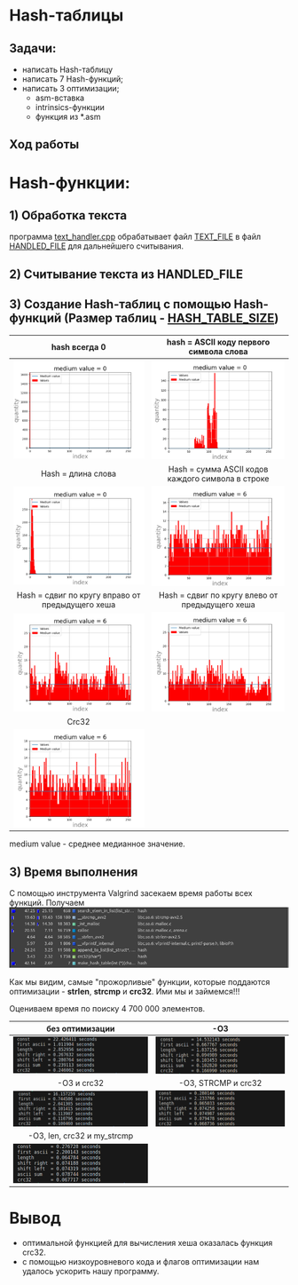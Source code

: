 # Hash-таблицы

## Задачи:
* написать Hash-таблицу
* написать 7 Hash-функций;
* написать 3 оптимизации;
    * asm-вставка
    * intrinsics-функции
    * функция из *.asm

## Ход работы
# Hash-функции:
## 1) Обработка текста
программа [text_handler.cpp](handle_text/text_handler.cpp) обрабатывает файл [TEXT_FILE](general/dsl.h) в файл [HANDLED_FILE](general/dsl.h) для дальнейшего считывания.
## 2) Считывание текста из **HANDLED_FILE**
## 3) Создание Hash-таблиц с помощью Hash-функций (Размер таблиц - [HASH_TABLE_SIZE](general/dsl.h))

|hash всегда 0|hash = ASCII коду первого символа слова|
|:--:|:--:|
|<img src="graphs/const.png"   alt="drawing" width="300"/> | <img src="graphs/first_ascii.png" alt="drawing" width="300"/>|
| Hash = длина слова | Hash = сумма ASCII кодов каждого символа в строке |
|<img src="graphs/length.png" alt="drawing" width="300"/> | <img src="graphs/ascii_sum.png"  alt="drawing" width="300"/>|
|Hash = сдвиг по кругу вправо от предыдущего хеша | Hash = сдвиг по кругу влево от предыдущего хеша|
|<img src="graphs/right.png"     alt="drawing" width="300"/> | <img src="graphs/left.png"    alt="drawing" width="300"/>|
|Crc32|
|<img src="graphs/crc32.png"     alt="drawing" width="300"/>|

medium value - среднее медианное значение.
 ## 3) Время выполнения

С помощью инструмента Valgrind засекаем время работы всех функций. Получаем
![hah](img/kcache.png)

Как мы видим, самые "прожорливые" функции, которые поддаются оптимизации - **strlen**, **strcmp** и **crc32**. Ими мы и займемся!!!

Оцениваем время по поиску 4 700  000 элементов.

|без оптимизации|-O3|
|:--:|:--:|
|<img src="img/no_optimization.png"   alt="drawing" width="300"/> | <img src="img/o3.png" alt="drawing" width="300"/>|
| -O3 и crc32 | -O3, STRCMP и crc32 |
|<img src="img/03_crc32.png" alt="drawing" width="300"/> | <img src="img/03_CRC32_STR.png"  alt="drawing" width="300"/>|
|-O3, len, crc32 и my_strcmp|
|<img src="img/AND_LEN.png"     alt="drawing" width="300"/>|

# Вывод
* оптимальной функцией для вычисления хеша оказалась функция crc32.
* с помощью низкоуровневого кода и флагов оптимизации нам удалось ускорить нашу программу.
